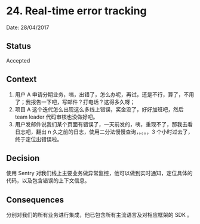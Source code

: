 # 24. Real-time error tracking

Date: 28/04/2017

## Status

Accepted

## Context

1. 用户 A 申请分期业务，咦，出错了，怎么办呢，再试，还是不行，算了，不用了；我报告一下吧，写邮件？打电话？这得多久呀；
2. 项目 A 这个迭代怎么出现这么多线上错误，奖金没了，好好加班吧，然后 team leader 代码审核也没做好吧。
3. 用户发邮件说我们某个页面有错误了，一天前发的，咦，重现不了，那我去看日志吧，翻出 n 久之前的日志，使用二分法慢慢查询，。。。，3 个小时过去了，终于定位出错误啦。

## Decision

使用 Sentry 对我们线上主要业务做异常监控，他可以做到实时通知，定位具体的代码，以及包含错误的上下文信息。

## Consequences

分别对我们的所有业务进行集成，他已包含所有主流语言及对相应框架的 SDK 。